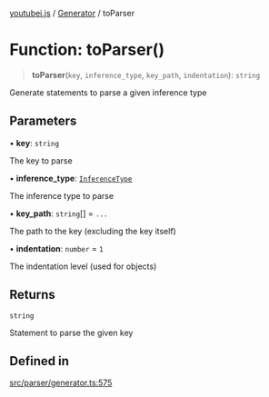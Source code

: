 [youtubei.js](../../../README.md) / [Generator](../README.md) / toParser

# Function: toParser()

> **toParser**(`key`, `inference_type`, `key_path`, `indentation`): `string`

Generate statements to parse a given inference type

## Parameters

• **key**: `string`

The key to parse

• **inference\_type**: [`InferenceType`](../type-aliases/InferenceType.md)

The inference type to parse

• **key\_path**: `string`[] = `...`

The path to the key (excluding the key itself)

• **indentation**: `number` = `1`

The indentation level (used for objects)

## Returns

`string`

Statement to parse the given key

## Defined in

[src/parser/generator.ts:575](https://github.com/LuanRT/YouTube.js/blob/305a398158a6cac82e6ef288fed4bf1661c89d52/src/parser/generator.ts#L575)
